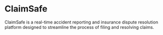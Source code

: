 # ClaimSafe
ClaimSafe is a real-time accident reporting and insurance dispute resolution platform designed to streamline the process of filing and resolving claims.
